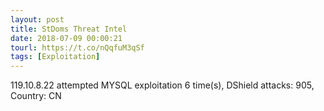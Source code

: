 ```yaml
---
layout: post
title: StDoms Threat Intel
date: 2018-07-09 00:00:21
tourl: https://t.co/nQqfuM3qSf
tags: [Exploitation]
---
```

119.10.8.22 attempted MYSQL exploitation 6 time(s), DShield attacks: 905, Country: CN